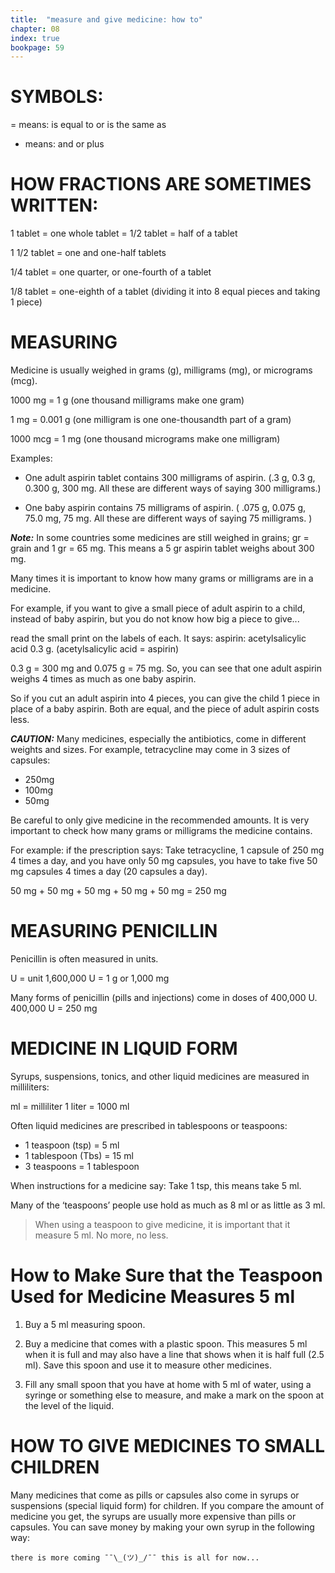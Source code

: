 ```yaml
---
title:  "measure and give medicine: how to"
chapter: 08
index: true
bookpage: 59
---
```

# SYMBOLS:

= means: is equal to or is the same as

+ means: and or plus


# HOW FRACTIONS ARE SOMETIMES WRITTEN:

1 tablet = one whole tablet = 1/2 tablet = half of a tablet

1 1/2 tablet = one and one-half tablets

1/4 tablet = one quarter, or one-fourth of a tablet

1/8 tablet = one-eighth of a tablet (dividing it into 8 equal pieces and taking 1 piece)

# MEASURING

Medicine is usually weighed in grams (g), milligrams (mg), or micrograms (mcg).

1000 mg = 1 g (one thousand milligrams make one gram)

1 mg = 0.001 g (one milligram is one one-thousandth part of a gram)

1000 mcg = 1 mg (one thousand micrograms make one milligram)


Examples:

- One adult aspirin tablet contains 300 milligrams
of aspirin. (.3 g, 0.3 g, 0.300 g, 300 mg. All these are different ways of saying 300 milligrams.)


- One baby aspirin contains 75 milligrams of aspirin. ( .075 g, 0.075 g, 75.0 mg, 75 mg. All these are different ways of saying 75 milligrams. )


**_Note:_** In some countries some medicines are still weighed in grains; gr = grain and 1 gr = 65 mg. This means a 5 gr aspirin tablet weighs about 300 mg.


Many times it is important to know how many grams or milligrams are in a medicine.

For example, if you want to give a small piece of adult aspirin to a child, instead of baby aspirin, but you do not know how big a piece to give...

read the small print on the labels of each. It says: aspirin: acetylsalicylic acid 0.3 g. (acetylsalicylic acid = aspirin)

0.3 g = 300 mg and 0.075 g = 75 mg. So, you can see that one adult aspirin weighs 4 times as much as one baby aspirin.


So if you cut an adult aspirin into 4 pieces, you can give the child 1 piece in place of a baby aspirin. Both are equal, and the piece of adult aspirin costs less.


**_CAUTION:_** Many medicines, especially the antibiotics, come in different weights and sizes. For example, tetracycline may come in 3 sizes of capsules:

- 250mg
- 100mg
- 50mg


Be careful to only give medicine in the recommended amounts. It is very important to check how many grams or milligrams the medicine contains.

For example: if the prescription says: Take tetracycline, 1 capsule of 250 mg 4 times a day, and you have only 50 mg capsules, you have to take five 50 mg capsules 4 times a day (20 capsules a day).

50 mg + 50 mg + 50 mg + 50 mg + 50 mg = 250 mg

# MEASURING PENICILLIN

Penicillin is often measured in units.

U = unit 1,600,000 U = 1 g or 1,000 mg

Many forms of penicillin (pills and injections) come in doses of 400,000 U. 400,000 U = 250 mg

# MEDICINE IN LIQUID FORM

Syrups, suspensions, tonics, and other liquid medicines are measured in milliliters:

ml = milliliter 1 liter = 1000 ml

Often liquid medicines are prescribed in tablespoons or teaspoons:

- 1 teaspoon (tsp) = 5 ml
- 1 tablespoon (Tbs) = 15 ml
- 3 teaspoons = 1 tablespoon

When instructions for a medicine say: Take 1 tsp, this means take 5 ml.

Many of the ‘teaspoons’ people use hold as much as 8 ml or as little as 3 ml.

>When using a teaspoon to give medicine, it is important that it measure 5 ml. No more, no less.

# How to Make Sure that the Teaspoon Used for Medicine Measures 5 ml

  1. Buy a 5 ml measuring spoon.

  2. Buy a medicine that comes with a plastic spoon. This measures 5 ml when it is full and may also have a line that shows when it is half full (2.5 ml). Save this spoon and use it to measure other medicines.

  3. Fill any small spoon that you have at home with 5 ml of water, using a syringe or something else to measure, and make a mark on the spoon at the level of the liquid.

# HOW TO GIVE MEDICINES TO SMALL CHILDREN

Many medicines that come as pills or capsules also come in syrups or suspensions (special liquid form) for children. If you compare the amount of medicine you get, the syrups are usually more expensive than pills or capsules. You can save money by making your own syrup in the following way:



```
there is more coming ¯¯\_(ツ)_/¯¯ this is all for now...
```

